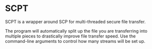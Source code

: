 # SCPT
 SCPT is a wrapper around SCP for multi-threaded secure file transfer.

 The program will automatically split up the file you are transferring into multiple pieces to drastically improve file transfer speed. Use the command-line arguments to control how many streams will be set up.